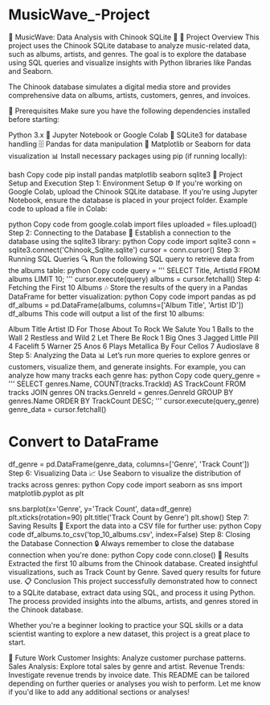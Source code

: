 # MusicWave_-Project
🎵 MusicWave: Data Analysis with Chinook SQLite 🎵
📝 Project Overview
This project uses the Chinook SQLite database to analyze music-related data, such as albums, artists, and genres. The goal is to explore the database using SQL queries and visualize insights with Python libraries like Pandas and Seaborn.

The Chinook database simulates a digital media store and provides comprehensive data on albums, artists, customers, genres, and invoices.

🔧 Prerequisites
Make sure you have the following dependencies installed before starting:

Python 3.x 🐍
Jupyter Notebook or Google Colab 📒
SQLite3 for database handling 🗄️
Pandas for data manipulation 🐼
Matplotlib or Seaborn for data visualization 📊
Install necessary packages using pip (if running locally):

bash
Copy code
pip install pandas matplotlib seaborn sqlite3
🚀 Project Setup and Execution
Step 1: Environment Setup ⚙️
If you're working on Google Colab, upload the Chinook SQLite database.
If you're using Jupyter Notebook, ensure the database is placed in your project folder.
Example code to upload a file in Colab:

python
Copy code
from google.colab import files
uploaded = files.upload()
Step 2: Connecting to the Database 🔗
Establish a connection to the database using the sqlite3 library:
python
Copy code
import sqlite3
conn = sqlite3.connect('Chinook_Sqlite.sqlite')
cursor = conn.cursor()
Step 3: Running SQL Queries 🔍
Run the following SQL query to retrieve data from the albums table:
python
Copy code
query = '''
SELECT Title, ArtistId 
FROM albums
LIMIT 10;
'''
cursor.execute(query)
albums = cursor.fetchall()
Step 4: Fetching the First 10 Albums 🎶
Store the results of the query in a Pandas DataFrame for better visualization:
python
Copy code
import pandas as pd
df_albums = pd.DataFrame(albums, columns=['Album Title', 'Artist ID'])
df_albums
This code will output a list of the first 10 albums:

Album Title	Artist ID
For Those About To Rock We Salute You	1
Balls to the Wall	2
Restless and Wild	2
Let There Be Rock	1
Big Ones	3
Jagged Little Pill	4
Facelift	5
Warner 25 Anos	6
Plays Metallica By Four Cellos	7
Audioslave	8
Step 5: Analyzing the Data 📊
Let’s run more queries to explore genres or customers, visualize them, and generate insights. For example, you can analyze how many tracks each genre has:
python
Copy code
query_genre = '''
SELECT genres.Name, COUNT(tracks.TrackId) AS TrackCount
FROM tracks
JOIN genres ON tracks.GenreId = genres.GenreId
GROUP BY genres.Name
ORDER BY TrackCount DESC;
'''
cursor.execute(query_genre)
genre_data = cursor.fetchall()

# Convert to DataFrame
df_genre = pd.DataFrame(genre_data, columns=['Genre', 'Track Count'])
Step 6: Visualizing Data 📈
Use Seaborn to visualize the distribution of tracks across genres:
python
Copy code
import seaborn as sns
import matplotlib.pyplot as plt

sns.barplot(x='Genre', y='Track Count', data=df_genre)
plt.xticks(rotation=90)
plt.title('Track Count by Genre')
plt.show()
Step 7: Saving Results 💾
Export the data into a CSV file for further use:
python
Copy code
df_albums.to_csv('top_10_albums.csv', index=False)
Step 8: Closing the Database Connection 🔒
Always remember to close the database connection when you're done:
python
Copy code
conn.close()
📑 Results
Extracted the first 10 albums from the Chinook database.
Created insightful visualizations, such as Track Count by Genre.
Saved query results for future use.
📋 Conclusion
This project successfully demonstrated how to connect to a SQLite database, extract data using SQL, and process it using Python. The process provided insights into the albums, artists, and genres stored in the Chinook database.

Whether you're a beginner looking to practice your SQL skills or a data scientist wanting to explore a new dataset, this project is a great place to start.

🎯 Future Work
Customer Insights: Analyze customer purchase patterns.
Sales Analysis: Explore total sales by genre and artist.
Revenue Trends: Investigate revenue trends by invoice date.
This README can be tailored depending on further queries or analyses you wish to perform. Let me know if you'd like to add any additional sections or analyses!
